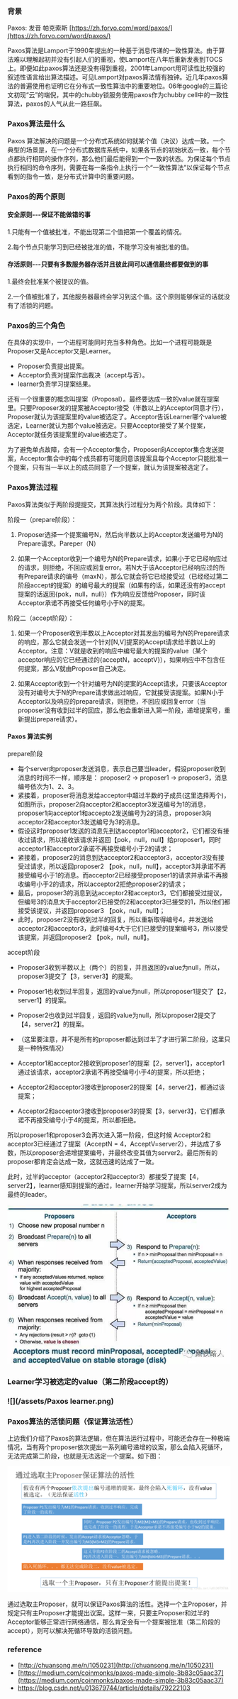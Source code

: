 ### **背景**

Paxos: 发音 帕克索斯 [https://zh.forvo.com/word/paxos/](https://zh.forvo.com/word/paxos/)

Paxos算法是Lamport于1990年提出的一种基于消息传递的一致性算法。由于算法难以理解起初并没有引起人们的重视，使Lamport在八年后重新发表到TOCS上。即便如此paxos算法还是没有得到重视，2001年Lamport用可读性比较强的叙述性语言给出算法描述。可见Lamport对paxos算法情有独钟。近几年paxos算法的普遍使用也证明它在分布式一致性算法中的重要地位。06年google的三篇论文初现“云”的端倪，其中的chubby锁服务使用paxos作为chubby cell中的一致性算法，paxos的人气从此一路狂飙。

### Paxos算法是什么

Paxos 算法解决的问题是一个分布式系统如何就某个值（决议）达成一致。一个典型的场景是，在一个分布式数据库系统中，如果各节点的初始状态一致，每个节点都执行相同的操作序列，那么他们最后能得到一个一致的状态。为保证每个节点执行相同的命令序列，需要在每一条指令上执行一个“一致性算法”以保证每个节点看到的指令一致，是分布式计算中的重要问题。

### Paxos的两个原则

#### 安全原则---保证不能做错的事

1.只能有一个值被批准，不能出现第二个值把第一个覆盖的情况。

2.每个节点只能学习到已经被批准的值，不能学习没有被批准的值。

#### 存活原则---只要有多数服务器存活并且彼此间可以通信最终都要做到的事

1.最终会批准某个被提议的值。

2.一个值被批准了，其他服务器最终会学习到这个值。这个原则能够保证的话就没有了活锁的问题。

### Paxos的三个角色

在具体的实现中，一个进程可能同时充当多种角色。比如一个进程可能既是Proposer又是Acceptor又是Learner。

* Proposer负责提出提案。
* Acceptor负责对提案作出裁决（accept与否）。
* learner负责学习提案结果。

还有一个很重要的概念叫提案（Proposal）。最终要达成一致的value就在提案里。只要Proposer发的提案被Acceptor接受（半数以上的Acceptor同意才行），Proposer就认为该提案里的value被选定了。Acceptor告诉Learner哪个value被选定，Learner就认为那个value被选定。只要Acceptor接受了某个提案，Acceptor就任务该提案里的value被选定了。

为了避免单点故障，会有一个Acceptor集合，Proposer向Acceptor集合发送提案，Acceptor集合中的每个成员都有可能同意该提案且每个Acceptor只能批准一个提案，只有当一半以上的成员同意了一个提案，就认为该提案被选定了。

### Paxos算法过程

Paxos算法类似于两阶段提提交，其算法执行过程分为两个阶段。具体如下：

阶段一（prepare阶段）：

1. Proposer选择一个提案编号N，然后向半数以上的Acceptor发送编号为N的Prepare请求。Pareper（N）

2. 如果一个Acceptor收到一个编号为N的Prepare请求，如果小于它已经响应过的请求，则拒绝，不回应或回复error。若N大于该Acceptor已经响应过的所有Prepare请求的编号（maxN），那么它就会将它已经接受过（已经经过第二阶段accept的提案）的编号最大的提案（如果有的话，如果还没有的accept提案的话返回{pok，null，null}）作为响应反馈给Proposer，同时该Acceptor承诺不再接受任何编号小于N的提案。

阶段二（accept阶段）：

1. 如果一个Proposer收到半数以上Acceptor对其发出的编号为N的Prepare请求的响应，那么它就会发送一个针对\[N,V\]提案的Accept请求给半数以上的Acceptor。注意：V就是收到的响应中编号最大的提案的value（某个acceptor响应的它已经通过的{acceptN，acceptV}），如果响应中不包含任何提案，那么V就由Proposer自己决定。

2. 如果Acceptor收到一个针对编号为N的提案的Accept请求，只要该Acceptor没有对编号大于N的Prepare请求做出过响应，它就接受该提案。如果N小于Acceptor以及响应的prepare请求，则拒绝，不回应或回复error（当proposer没有收到过半的回应，那么他会重新进入第一阶段，递增提案号，重新提出prepare请求）。

#### Paxos 算法实例

prepare阶段

* 每个server向proposer发送消息，表示自己要当leader，假设proposer收到消息的时间不一样，顺序是： proposer2 -&gt; proposer1 -&gt; proposer3，消息编号依次为1、2、3。 
* 紧接着，proposer将消息发给acceptor中超过半数的子成员\(这里选择两个\)，如图所示，proposer2向acceptor2和acceptor3发送编号为1的消息，proposer1向acceptor1和accepto2发送编号为2的消息，proposer3向acceptor2和acceptor3发送编号为3的消息。 
* 假设这时proposer1发送的消息先到达acceptor1和acceptor2，它们都没有接收过请求，所以接收该请求并返回【pok，null，null】给proposer1，同时acceptor1和acceptor2承诺不再接受编号小于2的请求； 
* 紧接着，proposer2的消息到达acceptor2和acceptor3，acceptor3没有接受过请求，所以返回proposer2 【pok，null，null】，acceptor3并承诺不再接受编号小于1的消息。而acceptor2已经接受proposer1的请求并承诺不再接收编号小于2的请求，所以acceptor2拒绝proposer2的请求； 
* 最后，proposer3的消息到达acceptor2和acceptor3，它们都接受过提议，但编号3的消息大于acceptor2已接受的2和acceptor3已接受的1，所以他们都接受该提议，并返回proposer3 【pok，null，null】； 
* 此时，proposer2没有收到过半的回复，所以重新取得编号4，并发送给acceptor2和acceptor3，此时编号4大于它们已接受的提案编号3，所以接受该提案，并返回proposer2 【pok，null，null】。

accept阶段

* Proposer3收到半数以上（两个）的回复，并且返回的value为null，所以，proposer3提交了【3，server3】的提案。 
* Proposer1也收到过半回复，返回的value为null，所以proposer1提交了【2，server1】的提案。 
* Proposer2也收到过半回复，返回的value为null，所以proposer2提交了【4，server2】的提案。 
* （这里要注意，并不是所有的proposer都达到过半了才进行第二阶段，这里只是一种特殊情况）

* Acceptor1和acceptor2接收到proposer1的提案【2，server1】，acceptor1通过该请求，acceptor2承诺不再接受编号小于4的提案，所以拒绝；

* Acceptor2和acceptor3接收到proposer2的提案【4，server2】，都通过该提案；

* Acceptor2和acceptor3接收到proposer3的提案【3，server3】，它们都承诺不再接受编号小于4的提案，所以都拒绝。

所以proposer1和proposer3会再次进入第一阶段，但这时候 Acceptor2和acceptor3已经通过了提案（AcceptN = 4，AcceptV=server2），并达成了多数，所以proposer会递增提案编号，并最终改变其值为server2。最后所有的proposer都肯定会达成一致，这就迅速的达成了一致。

此时，过半的acceptor（acceptor2和acceptor3）都接受了提案【4，server2】，learner感知到提案的通过，learner开始学习提案，所以server2成为最终的leader。

![](/assets/Paxos.png)

### Learner学习被选定的value（第二阶段accept的）

### ![](/assets/Paxos learner.png) 

### Paxos算法的活锁问题（保证算法活性）

上边我们介绍了Paxos的算法逻辑，但在算法运行过程中，可能还会存在一种极端情况，当有两个proposer依次提出一系列编号递增的议案，那么会陷入死循环，无法完成第二阶段，也就是无法选定一个提案。如下图：

![](/assets/活锁.png)  
  
通过选取主Proposer，就可以保证Paxos算法的活性。选择一个主Proposer，并规定只有主Proposer才能提出议案。这样一来，只要主Proposer和过半的Acceptor能够正常进行网络通信，那么肯定会有一个提案被批准（第二阶段的accept），则可以解决死循环导致的活锁问题。

### reference

* [http://chuansong.me/n/1050231](http://chuansong.me/n/1050231)
* [https://medium.com/coinmonks/paxos-made-simple-3b83c05aac37](https://medium.com/coinmonks/paxos-made-simple-3b83c05aac37)
* [https://blog.csdn.net/u013679744/article/details/79222103 ](https://blog.csdn.net/u013679744/article/details/79222103)



